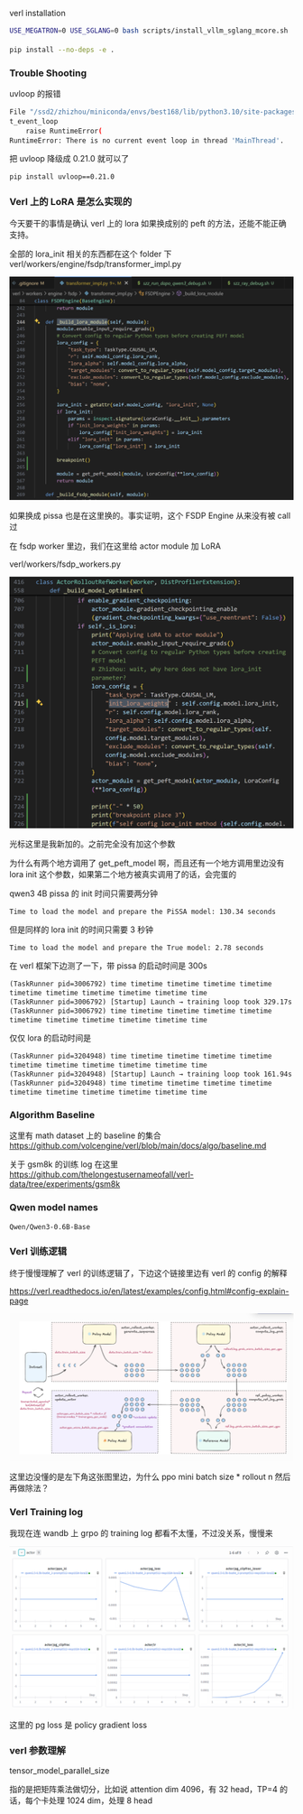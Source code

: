 verl installation

```bash
USE_MEGATRON=0 USE_SGLANG=0 bash scripts/install_vllm_sglang_mcore.sh

pip install --no-deps -e .
```



### Trouble Shooting

uvloop 的报错

```bash
File "/ssd2/zhizhou/miniconda/envs/best168/lib/python3.10/site-packages/uvloop/__init__.py", line 206, in ge
t_event_loop                                                                                                  
    raise RuntimeError(                                                                                       
RuntimeError: There is no current event loop in thread 'MainThread'.
```

把 uvloop 降级成 0.21.0 就可以了

```bash
pip install uvloop==0.21.0
```





### Verl 上的 LoRA 是怎么实现的

今天要干的事情是确认 verl 上的 lora 如果换成别的 peft 的方法，还能不能正确支持。

全部的 lora_init 相关的东西都在这个 folder 下 verl/workers/engine/fsdp/transformer_impl.py

<img src="imgs/image-20251016012753384.png" alt="image-20251016012753384" style="zoom:50%;" />

如果换成 pissa 也是在这里换的。事实证明，这个 FSDP Engine 从来没有被 call 过



在 fsdp worker 里边，我们在这里给 actor module 加 LoRA

verl/workers/fsdp_workers.py

<img src="imgs/image-20251016033550196.png" alt="image-20251016033550196" style="zoom:50%;" />

光标这里是我新加的。之前完全没有加这个参数



为什么有两个地方调用了 get_peft_model 啊，而且还有一个地方调用里边没有 lora init 这个参数，如果第二个地方被真实调用了的话，会完蛋的



qwen3 4B pissa 的 init 时间只需要两分钟

```
Time to load the model and prepare the PiSSA model: 130.34 seconds
```

但是同样的 lora init 的时间只需要 3 秒钟

```
Time to load the model and prepare the True model: 2.78 seconds
```





在 verl 框架下边测了一下，带 pissa 的启动时间是 300s

```
(TaskRunner pid=3006792) time timetime timetime timetime timetime timetime timetime timetime timetime timetime time
(TaskRunner pid=3006792) [Startup] Launch → training loop took 329.17s
(TaskRunner pid=3006792) time timetime timetime timetime timetime timetime timetime timetime timetime timetime time
```



仅仅 lora 的启动时间是

```
(TaskRunner pid=3204948) time timetime timetime timetime timetime timetime timetime timetime timetime timetime time
(TaskRunner pid=3204948) [Startup] Launch → training loop took 161.94s
(TaskRunner pid=3204948) time timetime timetime timetime timetime timetime timetime timetime timetime timetime time
```







### Algorithm Baseline

这里有 math dataset 上的 baseline 的集合
https://github.com/volcengine/verl/blob/main/docs/algo/baseline.md 

关于 gsm8k 的训练 log 在这里
https://github.com/thelongestusernameofall/verl-data/tree/experiments/gsm8k



### Qwen model names

```
Qwen/Qwen3-0.6B-Base
```





### Verl 训练逻辑

终于慢慢理解了 verl 的训练逻辑了，下边这个链接里边有 verl 的 config 的解释

https://verl.readthedocs.io/en/latest/examples/config.html#config-explain-page 

![image-20251002151011684](imgs/image-20251002151011684.png)

这里边没懂的是左下角这张图里边，为什么 ppo mini batch size * rollout n 然后再做除法？



### Verl Training log

我现在连 wandb 上 grpo 的 training log 都看不太懂，不过没关系，慢慢来

![image-20251002161529317](imgs/image-20251002161529317.png)

这里的 pg loss 是 policy gradient loss



### verl 参数理解

tensor_model_parallel_size 

指的是把矩阵乘法做切分，比如说 attention dim 4096，有 32 head，TP=4 的话，每个卡处理 1024 dim，处理 8 head





